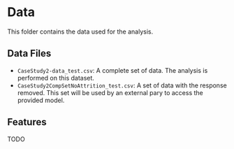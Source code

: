 # Data

This folder contains the data used for the analysis.

## Data Files

 * `CaseStudy2-data_test.csv`: A complete set of data. The analysis is performed on this dataset.
 * `CaseStudy2CompSetNoAttrition_test.csv`: A set of data with the response removed. This set will be used by an external pary to access the provided model.

## Features

TODO
